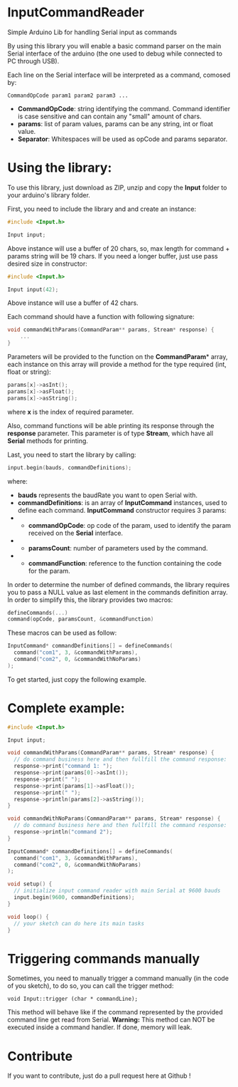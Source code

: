 # InputCommandReader

Simple Arduino Lib for handling Serial input as commands

By using this library you will enable a basic command parser on the main Serial interface of the arduino (the one used to debug while connected to PC through USB).

Each line on the Serial interface will be interpreted as a command, comosed by:

```
CommandOpCode param1 param2 param3 ...
```

- **CommandOpCode**: string identifying the command. Command identifier is case sensitive and can contain any "small" amount of chars.
- **params**: list of param values, params can be any string, int or float value.
- **Separator**: Whitespaces will be used as opCode and params separator.

# Using the library:

To use this library, just download as ZIP, unzip and copy the **Input** folder to your arduino's library folder.

First, you need to include the library and and create an instance:

``` c++
#include <Input.h>

Input input;
```

Above instance will use a buffer of 20 chars, so, max length for command + params string will be 19 chars. If you need a longer buffer, just use pass desired size in constructor:

``` c++
#include <Input.h>

Input input(42);
```
Above instance will use a buffer of 42 chars.

Each command should have a function with following signature:

``` c++
void commandWithParams(CommandParam** params, Stream* response) {
	...
}
```

Parameters will be provided to the function on the **CommandParam*** array, each instance on this array will provide a method for the type required (int, float or string):

``` c++
params[x]->asInt();
params[x]->asFloat();
params[x]->asString();
```

where **x** is the index of required parameter.

Also, command functions will be able printing its response through the **response** parameter. This parameter is of type **Stream**, which have all **Serial** methods for printing.

Last, you need to start the library by calling:

``` c++
input.begin(bauds, commandDefinitions);
```

where:
- **bauds** represents the baudRate you want to open Serial with.
- **commandDefinitions**: is an array of **InputCommand** instances, used to define each command. **InputCommand** constructor requires 3 params:
- - **commandOpCode**: op code of the param, used to identify the param received on the **Serial** interface.
- - **paramsCount**: number of parameters used by the command.
- - **commandFunction**: reference to the function containing the code for the param.

In order to determine the number of defined commands, the library requires you to pass a NULL value as last element in the commands definition array. In order to simplify this, the library provides two macros:

``` c++
defineCommands(...)
command(opCode, paramsCount, &commandFunction)
```

These macros can be used as follow:

``` c++
InputCommand* commandDefinitions[] = defineCommands(
  command("com1", 3, &commandWithParams),
  command("com2", 0, &commandWithNoParams)
);
```

To get started, just copy the following example.

# Complete example:

``` c++
#include <Input.h>

Input input;

void commandWithParams(CommandParam** params, Stream* response) {
  // do command business here and then fullfill the command response:
  response->print("command 1: ");
  response->print(params[0]->asInt());
  response->print(" ");
  response->print(params[1]->asFloat());
  response->print(" ");
  response->println(params[2]->asString());
}

void commandWithNoParams(CommandParam** params, Stream* response) {
  // do command business here and then fullfill the command response:
  response->println("command 2");
}

InputCommand* commandDefinitions[] = defineCommands(
  command("com1", 3, &commandWithParams),
  command("com2", 0, &commandWithNoParams)
);

void setup() {
  // initialize input command reader with main Serial at 9600 bauds
  input.begin(9600, commandDefinitions);
}

void loop() {
  // your sketch can do here its main tasks
}
```

# Triggering commands manually

Sometimes, you need to manually trigger a command manually (in the code of you sketch), to do so, you can call the trigger method:

```
void Input::trigger (char * commandLine);
```

This method will behave like if the command represented by the provided command line get read from Serial.
**Warning:** This method can NOT be executed inside a command handler. If done, memory will leak.
# Contribute

If you want to contribute, just do a pull request here at Github !
